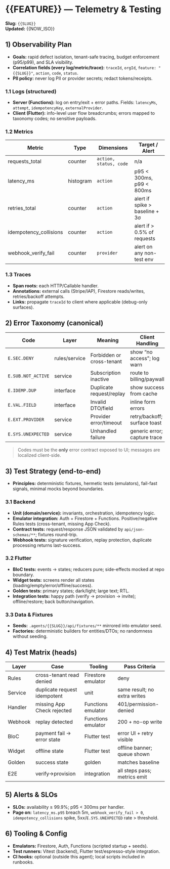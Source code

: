 # {{FEATURE}} — Telemetry & Testing

**Slug:** `{{SLUG}}`<br/>
**Updated:** {{NOW_ISO}}

## 1) Observability Plan
- **Goals:** rapid defect isolation, tenant-safe tracing, budget enforcement (p95/p99), and SLA visibility.
- **Correlation fields (every log/metric/trace):** `traceId`, `orgId`, `feature: "{{SLUG}}"`, `action`, `code`, `status`.
- **PII policy:** never log PII or provider secrets; redact tokens/receipts.

### 1.1 Logs (structured)
- **Server (Functions):** log on entry/exit + error paths. Fields: `latencyMs`, `attempt`, `idempotencyKey`, `externalProvider`.
- **Client (Flutter):** info-level user flow breadcrumbs; errors mapped to taxonomy codes; no sensitive payloads.

### 1.2 Metrics
| Metric | Type | Dimensions | Target / Alert |
|---|---|---|---|
| requests_total | counter | `action, status, code` | n/a |
| latency_ms | histogram | `action` | p95 < 300ms, p99 < 800ms |
| retries_total | counter | `action` | alert if spike > baseline + 3σ |
| idempotency_collisions | counter | `action` | alert if > 0.5% of requests |
| webhook_verify_fail | counter | `provider` | alert on any non-test env |

### 1.3 Traces
- **Span roots:** each HTTP/Callable handler.
- **Annotations:** external calls (Stripe/IAP), Firestore reads/writes, retries/backoff attempts.
- **Links:** propagate `traceId` to client where applicable (debug-only surfaces).

## 2) Error Taxonomy (canonical)
| Code | Layer | Meaning | Client Handling |
|---|---|---|---|
| `E.SEC.DENY` | rules/service | Forbidden or cross-tenant | show “no access”; log warn |
| `E.SUB.NOT_ACTIVE` | service | Subscription inactive | route to billing/paywall |
| `E.IDEMP.DUP` | interface | Duplicate request/replay | show success from cache |
| `E.VAL.FIELD` | interface | Invalid DTO/field | inline form errors |
| `E.EXT.PROVIDER` | service | Provider error/timeout | retry/backoff; surface toast |
| `E.SYS.UNEXPECTED` | service | Unhandled failure | generic error; capture trace |

> Codes must be the **only** error contract exposed to UI; messages are localized client-side.

## 3) Test Strategy (end-to-end)
- **Principles:** deterministic fixtures, hermetic tests (emulators), fail-fast signals, minimal mocks beyond boundaries.

### 3.1 Backend
- **Unit (domain/service):** invariants, orchestration, idempotency logic.
- **Emulator integration:** Auth + Firestore + Functions. Positive/negative Rules tests (cross-tenant, missing App Check).
- **Contract tests:** request/response JSON validated by `api/json-schemas/**`; fixtures round-trip.
- **Webhook tests:** signature verification, replay protection, duplicate processing returns last-success.

### 3.2 Flutter
- **BloC tests:** events → states; reducers pure; side-effects mocked at repo boundary.
- **Widget tests:** screens render all states (loading/empty/error/offline/success).
- **Golden tests:** primary states; dark/light; large text; RTL.
- **Integration tests:** happy path (verify → provision → invite); offline/restore; back button/navigation.

### 3.3 Data & Fixtures
- **Seeds:** `.agents/{{SLUG}}/api/fixtures/**` mirrored into emulator seed.
- **Factories:** deterministic builders for entities/DTOs; no randomness without seeding.

## 4) Test Matrix (heads)
| Layer | Case | Tooling | Pass Criteria |
|---|---|---|---|
| Rules | cross-tenant read denied | Firestore emulator | deny |
| Service | duplicate request idempotent | unit | same result; no extra writes |
| Handler | missing App Check rejected | Functions emulator | 401/permission-denied |
| Webhook | replay detected | Functions emulator | 200 + no-op write |
| BloC | payment fail → error state | Flutter test | error UI + retry visible |
| Widget | offline state | Flutter test | offline banner; queue shown |
| Golden | success state | golden | matches baseline |
| E2E | verify→provision | integration | all steps pass; metrics emit |

## 5) Alerts & SLOs
- **SLOs:** availability ≥ 99.9%; p95 < 300ms per handler.
- **Page on:** `latency_ms.p95` breach 5m, `webhook_verify_fail > 0`, `idempotency_collisions` spike, 5xx/`E.SYS.UNEXPECTED` rate > threshold.

## 6) Tooling & Config
- **Emulators:** Firestore, Auth, Functions (scripted startup + seeds).
- **Test runners:** Vitest (backend), Flutter test/espresso-style integration.
- **CI hooks:** optional (outside this agent); local scripts included in runbooks.

